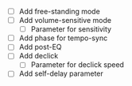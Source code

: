 - [ ] Add free-standing mode
- [ ] Add volume-sensitive mode
    - [ ] Parameter for sensitivity
- [ ] Add phase for tempo-sync
- [ ] Add post-EQ
- [ ] Add declick
    - [ ] Parameter for declick speed
- [ ] Add self-delay parameter
